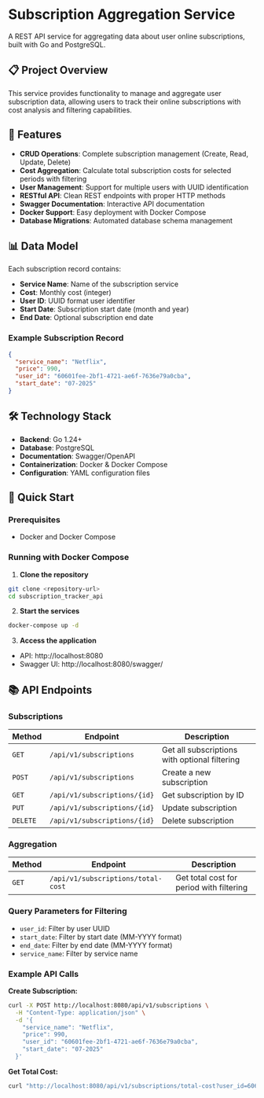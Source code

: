 # Subscription Aggregation Service

A REST API service for aggregating data about user online subscriptions, built with Go and PostgreSQL.

## 📋 Project Overview

This service provides functionality to manage and aggregate user subscription data, allowing users to track their online subscriptions with cost analysis and filtering capabilities.

## 🚀 Features

- **CRUD Operations**: Complete subscription management (Create, Read, Update, Delete)
- **Cost Aggregation**: Calculate total subscription costs for selected periods with filtering
- **User Management**: Support for multiple users with UUID identification
- **RESTful API**: Clean REST endpoints with proper HTTP methods
- **Swagger Documentation**: Interactive API documentation
- **Docker Support**: Easy deployment with Docker Compose
- **Database Migrations**: Automated database schema management

## 📊 Data Model

Each subscription record contains:
- **Service Name**: Name of the subscription service
- **Cost**: Monthly cost (integer)
- **User ID**: UUID format user identifier
- **Start Date**: Subscription start date (month and year)
- **End Date**: Optional subscription end date

### Example Subscription Record
```json
{
  "service_name": "Netflix",
  "price": 990,
  "user_id": "60601fee-2bf1-4721-ae6f-7636e79a0cba",
  "start_date": "07-2025"
}
```

## 🛠 Technology Stack

- **Backend**: Go 1.24+
- **Database**: PostgreSQL
- **Documentation**: Swagger/OpenAPI
- **Containerization**: Docker & Docker Compose
- **Configuration**: YAML configuration files

## 🚀 Quick Start

### Prerequisites
- Docker and Docker Compose

### Running with Docker Compose

1. **Clone the repository**
```bash
git clone <repository-url>
cd subscription_tracker_api
```

2. **Start the services**
```bash
docker-compose up -d
```

3. **Access the application**
- API: http://localhost:8080
- Swagger UI: http://localhost:8080/swagger/

## 📚 API Endpoints

### Subscriptions

| Method | Endpoint | Description |
|--------|----------|-------------|
| `GET` | `/api/v1/subscriptions` | Get all subscriptions with optional filtering |
| `POST` | `/api/v1/subscriptions` | Create a new subscription |
| `GET` | `/api/v1/subscriptions/{id}` | Get subscription by ID |
| `PUT` | `/api/v1/subscriptions/{id}` | Update subscription |
| `DELETE` | `/api/v1/subscriptions/{id}` | Delete subscription |

### Aggregation

| Method | Endpoint | Description |
|--------|----------|-------------|
| `GET` | `/api/v1/subscriptions/total-cost` | Get total cost for period with filtering |

### Query Parameters for Filtering

- `user_id`: Filter by user UUID
- `start_date`: Filter by start date (MM-YYYY format)
- `end_date`: Filter by end date (MM-YYYY format)
- `service_name`: Filter by service name

### Example API Calls

**Create Subscription:**
```bash
curl -X POST http://localhost:8080/api/v1/subscriptions \
  -H "Content-Type: application/json" \
  -d '{
    "service_name": "Netflix",
    "price": 990,
    "user_id": "60601fee-2bf1-4721-ae6f-7636e79a0cba",
    "start_date": "07-2025"
  }'
```

**Get Total Cost:**
```bash
curl "http://localhost:8080/api/v1/subscriptions/total-cost?user_id=60601fee-2bf1-4721-ae6f-7636e79a0cba&start_date=01-2025&end_date=12-2025"
```